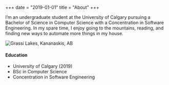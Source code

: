 +++
date = "2019-01-01"
title = "About"
+++

I’m an undergraduate student at the University of Calgary pursuing a Bachelor of Science in Computer Science with a Concentration in Software Engineering. In my spare time, I enjoy going to the mountains, reading, and finding new ways to automate more things in my house.

![Grassi Lakes, Kananaskis, AB][1]

#### Education

* University of Calgary (2019)
* BSc in Computer Science
* Concentration in Software Engineering

[1]: https://i.imgur.com/guajfA3.jpg

